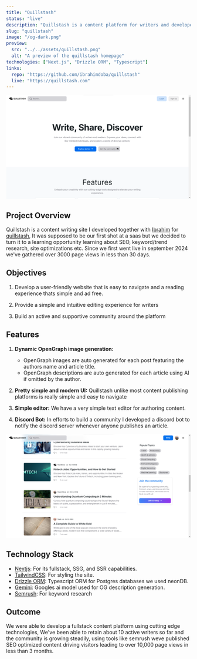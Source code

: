 ```yaml
---
title: "Quillstash"
status: "live"
description: "Quillstash is a content platform for writers and developers allowing for easy content writing, with it's simple and intuitive editor."
slug: "quillstash"
image: "/og-dark.png"
preview:
  src: "../../assets/quillstash.png"
  alt: "A preview of the quillstash homepage"
technologies: ["Next.js", "Drizzle ORM", "Typescript"]
links:
  repo: "https://github.com/ibrahimdoba/quillstash"
  live: "https://quillstash.com"
---
```


![A preview of the quillstash homepage](../../assets/quillstash.png)

## Project Overview

Quillstash is a content writing site I developed together with [Ibrahim](https://ibrahimdoba.vercel.app) for [quillstash](https://quillstash.com), It was supposed to be our first shot at a saas but we decided to turn it to a learning opportunity learning about SEO, keyword/trend research, site optimizations etc. Since we first went live in september 2024 we've gathered over 3000 page views in less than 30 days.

## Objectives

1. Develop a user-friendly website that is easy to navigate and a reading experience thats simple and ad free.

2. Provide a simple and intuitive editing experience for writers

3. Build an active and supportive community around the platform  

## Features

1. **Dynamic OpenGraph image generation:**

    - OpenGraph images are auto generated for each post featuring the authors name and article title.
    - OpenGraph descriptions are auto generated for each article using AI if omitted by the author.

2. **Pretty simple and modern UI:** Quillstash unlike most content publishing platforms is really simple and easy to navigate

3. **Simple editor:** We have a very simple text editor for authoring content.

4. **Discord Bot:** In efforts to build a community I developed a discord bot to notify the discord server whenever anyone publishes an article.

![A preview of the quillstash homepage](../../assets/explore.png)

## Technology Stack

- [Nextjs](https://nextjs.org): For its fullstack, SSG, and SSR capabilities.
- [TailwindCSS](https://tailwindcss.com): For styling the site.
- [Drizzle ORM](https://drizzle.team): Typescript ORM for Postgres databases we used neonDB.
- [Gemini](https://ai.google.dev/gemini-api): Googles ai model used for OG description generation.
- [Semrush](https://www.semrush.com): For keyword research

## Outcome

We were able to develop a fullstack content platform using cutting edge technologies, We've been able to retain about 10 active writers so far and the community is growing steadily, using tools like semrush weve published SEO optimized content driving visitors leading to over 10,000 page views in less than 3 months.
